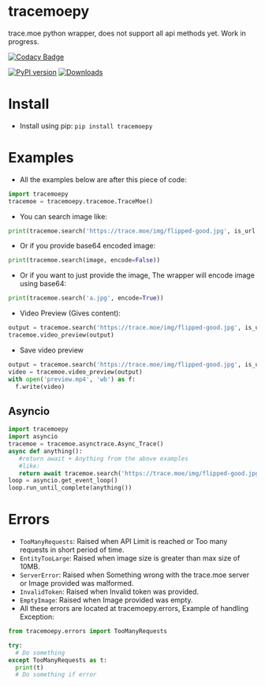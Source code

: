 # tracemoepy
trace.moe python wrapper, does not support all api methods yet.
Work in progress.

[![Codacy Badge](https://app.codacy.com/project/badge/Grade/527bf31631e3494493951dda87479d9b)](https://www.codacy.com/manual/DragSama/tracemoepy?utm_source=github.com&amp;utm_medium=referral&amp;utm_content=DragSama/tracemoepy&amp;utm_campaign=Badge_Grade)

[![PyPI version](https://img.shields.io/pypi/v/tracemoepy?color=bright-green)](https://pypi.org/project/tracemoepy/)
[![Downloads](https://img.shields.io/pypi/dd/tracemoepy)](https://pypi.org/project/tracemoepy/)

# Install
- Install using pip: `pip install tracemoepy`

# Examples
- All the examples below are after this piece of code:
```python
import tracemoepy
tracemoe = tracemoepy.tracemoe.TraceMoe()
```

- You can search image like:
```python
print(tracemoe.search('https://trace.moe/img/flipped-good.jpg', is_url = True))
```

- Or if you provide base64 encoded image:
```python
print(tracemoe.search(image, encode=False))
```
- Or if you want to just provide the image, The wrapper will encode image using base64:
```python
print(tracemoe.search('a.jpg', encode=True))
```
- Video Preview (Gives content):
```python
output = tracemoe.search('https://trace.moe/img/flipped-good.jpg', is_url = True)
tracemoe.video_preview(output)
```
- Save video preview
```python
output = tracemoe.search('https://trace.moe/img/flipped-good.jpg', is_url = True)
video = tracemoe.video_preview(output)
with open('preview.mp4', 'wb') as f:
  f.write(video)
```
## Asyncio
```python
import tracemoepy
import asyncio
tracemoe = tracemoe.asynctrace.Async_Trace()
async def anything():
   #return await + Anything from the above examples
   #like:
   return await tracemoe.search('https://trace.moe/img/flipped-good.jpg', is_url = True)
loop = asyncio.get_event_loop()
loop.run_until_complete(anything())
```   
# Errors

- `TooManyRequests`: Raised when API Limit is reached or Too many requests in short period of time.
- `EntityTooLarge`: Raised when image size is greater than max size of 10MB.
- `ServerError`: Raised when Something wrong with the trace.moe server or Image provided was malformed.
- `InvalidToken`: Raised when Invalid token was provided.
- `EmptyImage`: Raised when Image provided was empty.
- All these errors are located at tracemoepy.errors, Example of handling Exception:
```python
from tracemoepy.errors import TooManyRequests

try:
  # Do something
except TooManyRequests as t:
  print(t)
  # Do something if error
```
